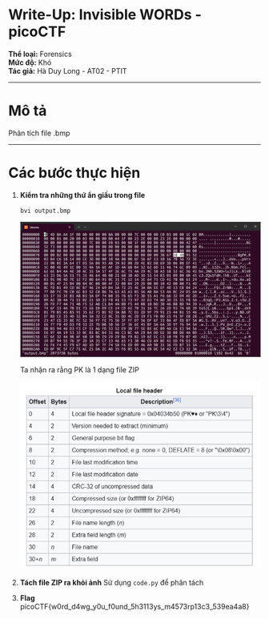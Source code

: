 # Write-Up: Invisible WORDs - picoCTF

**Thể loại:** Forensics  
**Mức độ:** Khó  
**Tác giả:** Hà Duy Long - AT02 - PTIT

---

# Mô tả

Phân tích file .bmp

---

# Các bước thực hiện

1. **Kiểm tra những thứ ẩn giấu trong file**
   
   ```bash
   bvi output.bmp
   ```

   ![alt text](image1.png)

   Ta nhận ra rằng PK là 1 dạng file ZIP

   ![alt text](image2.png)

2. **Tách file ZIP ra khỏi ảnh**
   Sử dụng `code.py` để phân tách

3. **Flag**
   picoCTF{w0rd_d4wg_y0u_f0und_5h3113ys_m4573rp13c3_539ea4a8}